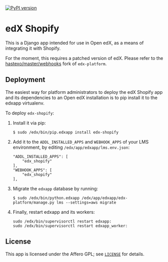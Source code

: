 [![PyPI version](https://img.shields.io/pypi/v/edx-shopify.svg)](https://pypi.python.org/pypi/edx-shopify)


# edX Shopify

This is a Django app intended for use in Open edX, as a means of integrating it
with Shopify.

For the moment, this requires a patched version of edX.  Please refer to the
[hastexo/master/webhooks](https://github.com/hastexo/edx-platform/tree/hastexo/master/webhooks)
fork of `edx-platform`.


## Deployment

The easiest way for platform administrators to deploy the edX Shopify app and
its dependencies to an Open edX installation is to pip install it to the edxapp
virtualenv.

To deploy `edx-shopify`:

1. Install it via pip:

    ```
    $ sudo /edx/bin/pip.edxapp install edx-shopify
    ```

2. Add it to the `ADDL_INSTALLED_APPS` and `WEBHOOK_APPS` of your LMS
   environment, by editing `/edx/app/edxapp/lms.env.json`:

    ```
    "ADDL_INSTALLED_APPS": [
        "edx_shopify"
    ],
    "WEBHOOK_APPS": [
        "edx_shopify"
    ],
    ```

3. Migrate the `edxapp` database by running:

    ```
    $ sudo /edx/bin/python.edxapp /edx/app/edxapp/edx-platform/manage.py lms --settings=aws migrate
    ```

4. Finally, restart edxapp and its workers:

    ```
    sudo /edx/bin/supervisorctl restart edxapp:
    sudo /edx/bin/supervisorctl restart edxapp_worker:
    ```


## License

This app is licensed under the Affero GPL; see [`LICENSE`](LICENSE) for
details.
